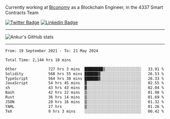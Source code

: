 Currently working at [Biconomy](https://biconomy.io/) as a Blockchain Engineer, in the 4337 Smart Contracts Team

 [![Twitter Badge](https://img.shields.io/badge/-@ankurdubey521-1ca0f1?style=flat-square&labelColor=1ca0f1&logo=twitter&logoColor=white&link=https://twitter.com/ankurdubey521)](https://twitter.com/ankurdubey521) [![Linkedin Badge](https://img.shields.io/badge/-ankurdubey521-blue?style=flat-square&logo=Linkedin&logoColor=white&link=https://www.linkedin.com/in/ankurdubey521/)](https://www.linkedin.com/in/ankurdubey521/)

<hr/>

![Ankur's GitHub stats](https://github-readme-stats.vercel.app/api?username=ankurdubey521&count_private=true&theme=radical)

<hr/>

<!--START_SECTION:waka-->

```txt
From: 19 September 2021 - To: 21 May 2024

Total Time: 2,144 hrs 10 mins

Other              727 hrs 3 mins  ████████▒░░░░░░░░░░░░░░░░   33.91 %
Solidity           568 hrs 55 mins ██████▓░░░░░░░░░░░░░░░░░░   26.53 %
TypeScript         564 hrs 30 mins ██████▓░░░░░░░░░░░░░░░░░░   26.33 %
JavaScript         54 hrs 45 mins  ▓░░░░░░░░░░░░░░░░░░░░░░░░   02.55 %
sh                 43 hrs 43 mins  ▓░░░░░░░░░░░░░░░░░░░░░░░░   02.04 %
Bash               42 hrs 22 mins  ▒░░░░░░░░░░░░░░░░░░░░░░░░   01.98 %
Rust               36 hrs 14 mins  ▒░░░░░░░░░░░░░░░░░░░░░░░░   01.69 %
JSON               28 hrs 16 mins  ▒░░░░░░░░░░░░░░░░░░░░░░░░   01.32 %
YAML               27 hrs          ▒░░░░░░░░░░░░░░░░░░░░░░░░   01.26 %
TeX                9 hrs 3 mins    ░░░░░░░░░░░░░░░░░░░░░░░░░   00.42 %
```

<!--END_SECTION:waka-->

